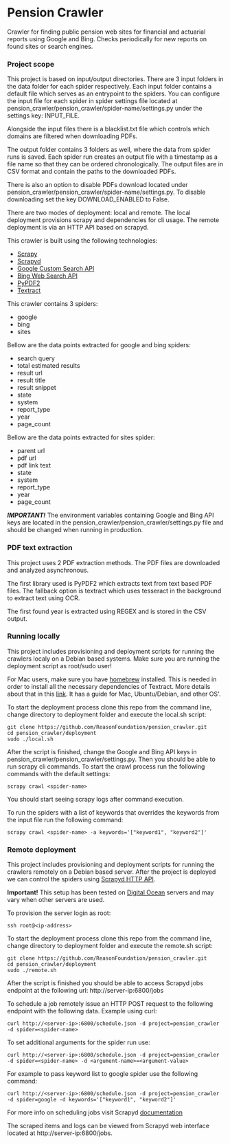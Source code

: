 # Pension Crawler

Crawler for finding public pension web sites for financial and actuarial reports using Google and Bing. Checks periodically for new reports on found sites or search engines.

### Project scope

This project is based on input/output directories. There are 3 input folders in the data folder for each spider respectively. Each input folder contains a default file which serves as an entrypoint to the spiders. You can configure the input file for each spider in spider settings file located at pension_crawler/pension_crawler/spider-name/settings.py under the settings key: INPUT_FILE.

Alongside the input files there is a blacklist.txt file which controls which domains are filtered when downloading PDFs.

The output folder contains 3 folders as well, where the data from spider runs is saved. Each spider run creates an output file with a timestamp as a file name so that they can be ordered chronologically. The output files are in CSV format and contain the paths to the downloaded PDFs.

There is also an option to disable PDFs download located under pension_crawler/pension_crawler/spider-name/settings.py. To disable downloading set the key DOWNLOAD_ENABLED to False.

There are two modes of deployment: local and remote. The local deployment provisions scrapy and dependencies for cli usage. The remote deployment is via an HTTP API based on scrapyd.

This crawler is built using the following technologies:

- [Scrapy](https://doc.scrapy.org/en/latest/)
- [Scrapyd](https://scrapyd.readthedocs.io/en/stable/)
- [Google Custom Search API](https://developers.google.com/custom-search/)
- [Bing Web Search API](https://azure.microsoft.com/en-us/services/cognitive-services/bing-web-search-api/)
- [PyPDF2](https://pythonhosted.org/PyPDF2/)
- [Textract](https://textract.readthedocs.io/)

This crawler contains 3 spiders:

- google
- bing
- sites

Bellow are the data points extracted for google and bing spiders:

- search query
- total estimated results
- result url
- result title
- result snippet
- state
- system
- report_type
- year
- page_count

Bellow are the data points extracted for sites spider:

- parent url
- pdf url
- pdf link text
- state
- system
- report_type
- year
- page_count

***IMPORTANT!*** The environment variables containing Google and Bing API keys are located in the pension_crawler/pension_crawler/settings.py file and should be changed when running in production.

### PDF text extraction

This project uses 2 PDF extraction methods. The PDF files are downloaded and analyzed asynchronous.

The first library used is PyPDF2 which extracts text from text based PDF files. The fallback option is textract which uses tesseract in the background to extract text using OCR.

The first found year is extracted using REGEX and is stored in the CSV output.

### Running locally

This project includes provisioning and deployment scripts for running the crawlers localy on a Debian based systems. Make sure you are running the deployment script as root/sudo user!

For Mac users, make sure you have [homebrew](https://brew.sh/) installed. This is needed in order to install all the necessary dependencies of Textract. More details about that in this [link](http://textract.readthedocs.io/en/latest/installation.html). It has a guide for Mac, Ubuntu/Debian, and other OS'.

To start the deployment process clone this repo from the command line, change directory to deployment folder and execute the local.sh script:

```
git clone https://github.com/ReasonFoundation/pension_crawler.git
cd pension_crawler/deployment
sudo ./local.sh
```

After the script is finished, change the Google and Bing API keys in pension_crawler/pension_crawler/settings.py.  Then you should be able to run scrapy cli commands. To start the crawl process run the following commands with the default settings:

```
scrapy crawl <spider-name>
```

You should start seeing scrapy logs after command execution.

To run the spiders with a list of keywords that overrides the keywords from the input file run the following command:

```
scrapy crawl <spider-name> -a keywords='["keyword1", "keyword2"]'
```


### Remote deployment

This project includes provisioning and deployment scripts for running the crawlers remotely on a Debian based server. After the project is deployed we can control the spiders using [Scrapyd HTTP API](https://scrapyd.readthedocs.io/en/stable/api.html).

**Important!** This setup has been tested on [Digital Ocean](https://www.digitalocean.com/) servers and may vary when other servers are used.

To provision the server login as root:

```
ssh root@<ip-address>
```

To start the deployment process clone this repo from the command line, change directory to deployment folder and execute the remote.sh script:

```
git clone https://github.com/ReasonFoundation/pension_crawler.git
cd pension_crawler/deployment
sudo ./remote.sh
```

After the script is finished you should be able to access Scrapyd jobs endpoint at the following url:
http://server-ip:6800/jobs

To schedule a job remotely issue an HTTP POST request to the following endpoint with the following data. Example using curl:

```
curl http://<server-ip>:6800/schedule.json -d project=pension_crawler -d spider=<spider-name>
```

To set additional arguments for the spider run use:

```
curl http://<server-ip>:6800/schedule.json -d project=pension_crawler -d spider=<spider-name> -d <argument-name>=<argument-value>
```

For example to pass keyword list to google spider use the following command:

```
curl http://<server-ip>:6800/schedule.json -d project=pension_crawler -d spider=google -d keywords='["keyword1", "keyword2"]'
```

For more info on scheduling jobs visit Scrapyd [documentation](https://scrapyd.readthedocs.io/en/stable/api.html#schedule-json)

The scraped items and logs can be viewed from Scrapyd web interface located at http://server-ip:6800/jobs.
